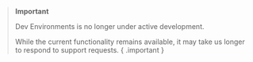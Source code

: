 > **Important**
>
> Dev Environments is no longer under active development. 
>
> While the current functionality remains available, it may take us longer to respond to support requests.
{ .important }